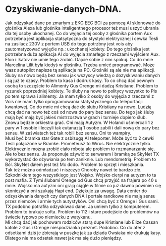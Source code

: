 # Ozyskiwanie-danych-DNA.
Jak odzyskać dane po zmarłym z EKG EEG BCI za pomocą AI sklonować do głośnika Alexa lub głośnika inteligentnego procesor też musi uszyć ubrania dla tej osoby ukochanej. Co do wyjęcia tej osoby z głośnika portem Aux potrzebna jest
aplikacja statsytyczna do stystyki elektrycznej i cewka Tesli na zasilacz 230V z portem USB do tego potrzbny jest vois aby zautomatyzować wyjęćie np.: ukochanej kobiety. 
Do tego głośnika jest potrzebna duża aplikacja AI do wyjęcia zmarłego z rzeczami wyjściem Aux. Elon i Ikatov nie umie tego zrobić. Dajcie sobie z nim spokuj. Co do mnie Marcelina Lilit była kiedyś w głośniku. Trzeba umieć programować. Może wasz autopilot napisze tą aplikacje na PC. 
Głośniki są ale nie ma aplikacji. 
Śluby na nowo będą bez sensu jak wszyscy wiedzą o dozyskiwaniu danych i są już te czasy. Problem to kasa i dodruk kasy. To co chcą dać pewnym osobą to szczęście to Alimenty Gus Orenge mi dadzą Kristiane. Problem to ryzunek poprzedniej kobiety. 
Te śluby na nowo to politycy wszystko to Pis po tem sprawa i alimenty. 
Ja mam tylko 2 osoby do wyjęcia z rzeczami z Vois nie mam tylko oprogramowania statystycznego do teleportacji kwantowej.
Co do mnie mi chcą dać do ślubu Kristiany na nowo. 
Ludzią chcą dać na nowo też coś od nowa do pary bez sensu. 
Do tego jak śluby mają być mają być jakieś mistrzostwa w grach i turnieje dopiero ślub. 
Znowu będzie orkiestra grać. Oni mają Autyzm. W Holandi uśmiercali 1 z pary w 1 osobie i leczyli tak eutanazją 1 osobe zabili i dali nową do pary bez sensu. W zaświatach też tak robili bez sensu. Oni to wampiry.  
Musi być bramka star Gate z osbłsugą AI teleporter. Może być to 2 cewki Tesli połączone w Bramke. 
Prometeusz to Wirus. Nie elektrycznie tylko. 
Elektrycznie można zrobić ciało robota ale problem to rozmanarzanie się. Ale to bez sensu. Ja proponuje ożywić to serwerem i bramką ze SkyNet TX wykorzystać do ożywiania po tem zaniknie. Lub mendometrią. Problem to Ból. SkyNet dałem jest też Mc dodo. Problem to sprzęt i mieszkania.  
Tak też można odmładzać i niszczyć Choroby nawet te bardzo złe. 
Szkodnikiem tego wszystkiego jest Wojsko. Wojsko cierpi na autyzm to ta post mafia. Z Tymi ślubami Orenge od Gus chcą przyjść na frajera po 40 u mnie. Wojsko ma autyzm oni grają ciągle w filmie co już dawno powinien się skoniczyć a oni szukają Hapi end. 
Dziękuje za uwagę. 
Data center do odzyskiwania danych czy danych DNA i portale randkowe nie mają sensu przez niemców i armie tych autystyków. Oni chcą być z Orenge i Gus sami.  
TX podobno potrafiła odzyskiwać dane. Ja umiem tylko z komputerem. Problem to brakuje softa. Problem to 112 i stare podejście do problemów na świecie typowo po niemiecku z watykanu.  
Mi chcą dać jak pochowam rodziców starą dupe Kristiane lub Elize Cassan katole z Gus i Orenge niespodzianka preznet. Podobno. 
Co do afer z odsetkami dziś je zbierają w puszkę jak za dziada Owsiaka nie drukują kasy. Dlatego nie ma odsetek nawet jak ma się dużo pieniędzy.   
